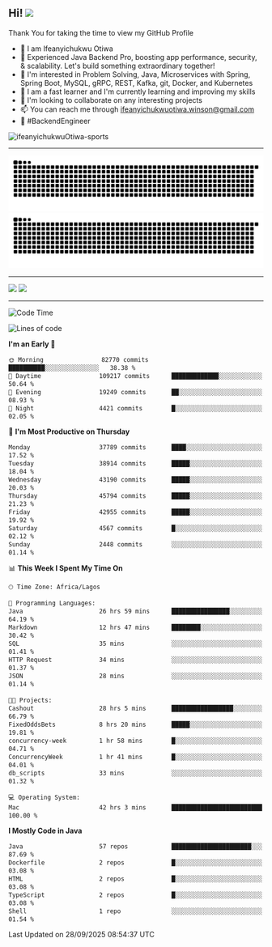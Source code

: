 <!-- BLOG-POST-LIST:START --><!-- BLOG-POST-LIST:END -->

## Hi! <img src="https://media.giphy.com/media/hvRJCLFzcasrR4ia7z/giphy.gif" width="4%"> 

Thank You for taking the time to view my GitHub Profile

- 👋 I am Ifeanyichukwu Otiwa
- 🚀 Experienced Java Backend Pro, boosting app performance, security, & scalability. Let's build something extraordinary together!
- 👀 I'm interested in Problem Solving, Java, Microservices with Spring, Spring Boot, MySQL, gRPC, REST, Kafka, git, Docker, and Kubernetes
- 🌱 I am a fast learner and I'm currently learning and improving my skills
- 💞️ I'm looking to collaborate on any interesting projects
- 📫 You can reach me through ifeanyichukwuotiwa.winson@gmail.com
- 🚀 #BackendEngineer

<p align="left" marginTop="10px"> <img src="https://komarev.com/ghpvc/?username=ifeanyichukwuOtiwa-sports&label=Profile%20views&color=0e75b6&style=for-the-badge" alt="ifeanyichukwuOtiwa-sports" /> </p>

***

<!--🐍📈SNAKEGRAPH / 🌐WEBSITE: https://github.com/Platane/snk -->
![github contribution grid snake animation](https://raw.githubusercontent.com/ifeanyichukwuOtiwa-sports/ifeanyichukwuOtiwa-sports/output/github-contribution-grid-snake-dark.svg#gh-dark-mode-only)![github contribution grid snake animation](https://raw.githubusercontent.com/ifeanyichukwuOtiwa-sports/ifeanyichukwuOtiwa-sports/output/github-contribution-grid-snake.svg#gh-light-mode-only)

***

<p float="left">
  <img float="left" src="https://github-readme-stats.vercel.app/api?username=ifeanyichukwuOtiwa-sports&count_private=true&include_all_commits=true&theme=react&show_icons=true" />
  <img float="right" src="https://github-readme-stats.vercel.app/api/top-langs/?username=ifeanyichukwuOtiwa-sports&layout=compact&show_icons=true&theme=react" /> 
</p>

***



<!--START_SECTION:waka-->
![Code Time](http://img.shields.io/badge/Code%20Time-4%2C277%20hrs%2010%20mins-blue)

![Lines of code](https://img.shields.io/badge/From%20Hello%20World%20I%27ve%20Written-61.3%20million%20lines%20of%20code-blue)

**I'm an Early 🐤** 

```text
🌞 Morning                82770 commits       ██████████░░░░░░░░░░░░░░░   38.38 % 
🌆 Daytime                109217 commits      █████████████░░░░░░░░░░░░   50.64 % 
🌃 Evening                19249 commits       ██░░░░░░░░░░░░░░░░░░░░░░░   08.93 % 
🌙 Night                  4421 commits        █░░░░░░░░░░░░░░░░░░░░░░░░   02.05 % 
```
📅 **I'm Most Productive on Thursday** 

```text
Monday                   37789 commits       ████░░░░░░░░░░░░░░░░░░░░░   17.52 % 
Tuesday                  38914 commits       █████░░░░░░░░░░░░░░░░░░░░   18.04 % 
Wednesday                43190 commits       █████░░░░░░░░░░░░░░░░░░░░   20.03 % 
Thursday                 45794 commits       █████░░░░░░░░░░░░░░░░░░░░   21.23 % 
Friday                   42955 commits       █████░░░░░░░░░░░░░░░░░░░░   19.92 % 
Saturday                 4567 commits        █░░░░░░░░░░░░░░░░░░░░░░░░   02.12 % 
Sunday                   2448 commits        ░░░░░░░░░░░░░░░░░░░░░░░░░   01.14 % 
```


📊 **This Week I Spent My Time On** 

```text
🕑︎ Time Zone: Africa/Lagos

💬 Programming Languages: 
Java                     26 hrs 59 mins      ████████████████░░░░░░░░░   64.19 % 
Markdown                 12 hrs 47 mins      ████████░░░░░░░░░░░░░░░░░   30.42 % 
SQL                      35 mins             ░░░░░░░░░░░░░░░░░░░░░░░░░   01.41 % 
HTTP Request             34 mins             ░░░░░░░░░░░░░░░░░░░░░░░░░   01.37 % 
JSON                     28 mins             ░░░░░░░░░░░░░░░░░░░░░░░░░   01.14 % 

🐱‍💻 Projects: 
Cashout                  28 hrs 5 mins       █████████████████░░░░░░░░   66.79 % 
FixedOddsBets            8 hrs 20 mins       █████░░░░░░░░░░░░░░░░░░░░   19.81 % 
concurrency-week         1 hr 58 mins        █░░░░░░░░░░░░░░░░░░░░░░░░   04.71 % 
ConcurrencyWeek          1 hr 41 mins        █░░░░░░░░░░░░░░░░░░░░░░░░   04.01 % 
db_scripts               33 mins             ░░░░░░░░░░░░░░░░░░░░░░░░░   01.32 % 

💻 Operating System: 
Mac                      42 hrs 3 mins       █████████████████████████   100.00 % 
```

**I Mostly Code in Java** 

```text
Java                     57 repos            ██████████████████████░░░   87.69 % 
Dockerfile               2 repos             █░░░░░░░░░░░░░░░░░░░░░░░░   03.08 % 
HTML                     2 repos             █░░░░░░░░░░░░░░░░░░░░░░░░   03.08 % 
TypeScript               2 repos             █░░░░░░░░░░░░░░░░░░░░░░░░   03.08 % 
Shell                    1 repo              ░░░░░░░░░░░░░░░░░░░░░░░░░   01.54 % 
```




 Last Updated on 28/09/2025 08:54:37 UTC
<!--END_SECTION:waka-->

<!--
<p align="center">
![trophy](https://github-profile-trophy.vercel.app/?username=ifeanyichukwuOtiwa-sports&theme=onedark) (https://github.com/ryo-ma/github-profile-trophy)
</p>
-->

<!---
ifeanyi-otiwa/ifeanyi-otiwa is a ✨ special ✨ repository because its `README.md` (this file) appears on your GitHub profile.
You can click the Preview link to take a look at your changes.
--->
